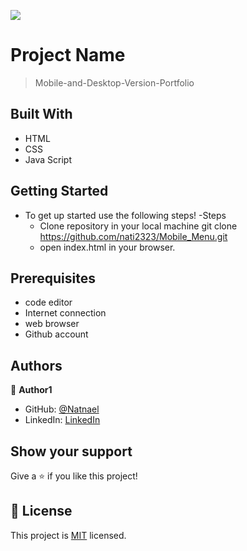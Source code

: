 ![](https://img.shields.io/badge/Microverse-blueviolet)

# Project Name

> Mobile-and-Desktop-Version-Portfolio


## Built With

- HTML
- CSS
- Java Script

## Getting Started
  - To get up started use the following steps!
     -Steps
    - Clone repository in your local machine git clone https://github.com/nati2323/Mobile_Menu.git
    - open index.html in your browser.

## Prerequisites

- code editor
- Internet connection
- web browser
- Github account

## Authors

👤 **Author1**

- GitHub: [@Natnael](https://github.com/nati2323)
- LinkedIn: [LinkedIn](https://www.linkedin.com/in/natnael-amare-b5844510a/)

## Show your support

Give a ⭐️ if you like this project!

## 📝 License

This project is [MIT](./MIT.md) licensed.
